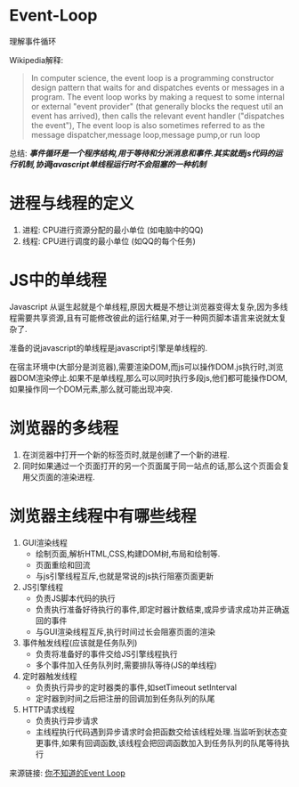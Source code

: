 # Event-Loop

理解事件循环

Wikipedia解释:
 >In computer science, the event loop is a programming constructor design pattern that waits for and dispatches events or messages in a program. The event loop works by making a request to some internal or external "event provider" (that generally blocks the request util an event has arrived), then calls the relevant event handler ("dispatches the event"), The event loop is also sometimes referred to as the message dispatcher,message loop,message pump,or run loop

总结: 
***事件循环是一个程序结构,用于等待和分派消息和事件.其实就是js代码的运行机制,协调javascript单线程运行时不会阻塞的一种机制***  

# 进程与线程的定义

1. 进程: CPU进行资源分配的最小单位 (如电脑中的QQ)
2. 线程: CPU进行调度的最小单位 (如QQ的每个任务)

# JS中的单线程
Javascript 从诞生起就是个单线程,原因大概是不想让浏览器变得太复杂,因为多线程需要共享资源,且有可能修改彼此的运行结果,对于一种网页脚本语言来说就太复杂了.  

准备的说javascript的单线程是javascript引擎是单线程的.  

在宿主环境中(大部分是浏览器),需要渲染DOM,而js可以操作DOM.js执行时,浏览器DOM渲染停止.如果不是单线程,那么可以同时执行多段js,他们都可能操作DOM,如果操作同一个DOM元素,那么就可能出现冲突.  

# 浏览器的多线程
1. 在浏览器中打开一个新的标签页时,就是创建了一个新的进程.  
2. 同时如果通过一个页面打开的另一个页面属于同一站点的话,那么这个页面会复用父页面的渲染进程.  

# 浏览器主线程中有哪些线程

1. GUI渲染线程  
    - 绘制页面,解析HTML,CSS,构建DOM树,布局和绘制等.
    - 页面重绘和回流
    - 与js引擎线程互斥,也就是常说的js执行阻塞页面更新
2. JS引擎线程
    - 负责JS脚本代码的执行
    - 负责执行准备好待执行的事件,即定时器计数结束,或异步请求成功并正确返回的事件
    - 与GUI渲染线程互斥,执行时间过长会阻塞页面的渲染
3. 事件触发线程(应该就是任务队列)
    - 负责将准备好的事件交给JS引擎线程执行
    - 多个事件加入任务队列时,需要排队等待(JS的单线程)
4. 定时器触发线程
    - 负责执行异步的定时器类的事件,如setTimeout setInterval
    - 定时器到时间之后把注册的回调加到任务队列的队尾
5. HTTP请求线程
    - 负责执行异步请求
    - 主线程执行代码遇到异步请求时会把函数交给该线程处理.当监听到状态变更事件,如果有回调函数,该线程会把回调函数加入到任务队列的队尾等待执行
  



来源链接: [你不知道的Event Loop](https://mp.weixin.qq.com/s/ETDqdo3JIcUxbeIlddSq-Q)